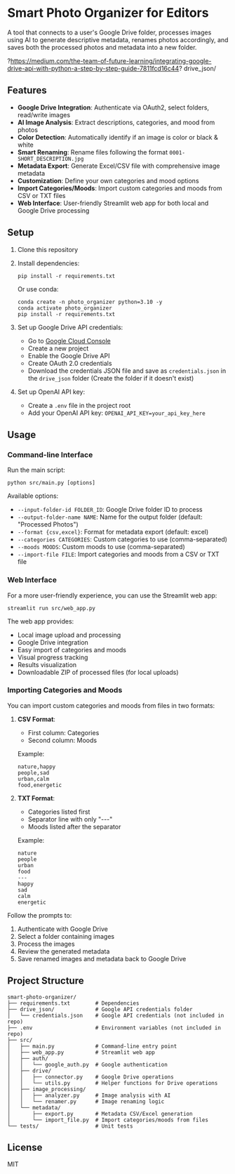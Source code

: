 # Smart Photo Organizer for Editors

A tool that connects to a user's Google Drive folder, processes images using AI to generate descriptive metadata, renames photos accordingly, and saves both the processed photos and metadata into a new folder.

?https://medium.com/the-team-of-future-learning/integrating-google-drive-api-with-python-a-step-by-step-guide-7811fcd16c44? 
drive_json/

## Features

- **Google Drive Integration**: Authenticate via OAuth2, select folders, read/write images
- **AI Image Analysis**: Extract descriptions, categories, and mood from photos
- **Color Detection**: Automatically identify if an image is color or black & white
- **Smart Renaming**: Rename files following the format `0001-SHORT_DESCRIPTION.jpg`
- **Metadata Export**: Generate Excel/CSV file with comprehensive image metadata
- **Customization**: Define your own categories and mood options
- **Import Categories/Moods**: Import custom categories and moods from CSV or TXT files
- **Web Interface**: User-friendly Streamlit web app for both local and Google Drive processing

## Setup

1. Clone this repository
2. Install dependencies:
   ```
   pip install -r requirements.txt
   ```
   Or use conda:
   ```
   conda create -n photo_organizer python=3.10 -y
   conda activate photo_organizer
   pip install -r requirements.txt
   ```

3. Set up Google Drive API credentials:
   - Go to [Google Cloud Console](https://console.cloud.google.com/)
   - Create a new project
   - Enable the Google Drive API
   - Create OAuth 2.0 credentials
   - Download the credentials JSON file and save as `credentials.json` in the `drive_json` folder
     (Create the folder if it doesn't exist)

4. Set up OpenAI API key:
   - Create a `.env` file in the project root
   - Add your OpenAI API key: `OPENAI_API_KEY=your_api_key_here`

## Usage

### Command-line Interface

Run the main script:

```
python src/main.py [options]
```

Available options:
- `--input-folder-id FOLDER_ID`: Google Drive folder ID to process
- `--output-folder-name NAME`: Name for the output folder (default: "Processed Photos")
- `--format {csv,excel}`: Format for metadata export (default: excel)
- `--categories CATEGORIES`: Custom categories to use (comma-separated)
- `--moods MOODS`: Custom moods to use (comma-separated)
- `--import-file FILE`: Import categories and moods from a CSV or TXT file

### Web Interface

For a more user-friendly experience, you can use the Streamlit web app:

```
streamlit run src/web_app.py
```

The web app provides:
- Local image upload and processing
- Google Drive integration
- Easy import of categories and moods
- Visual progress tracking
- Results visualization
- Downloadable ZIP of processed files (for local uploads)

### Importing Categories and Moods

You can import custom categories and moods from files in two formats:

1. **CSV Format**:
   - First column: Categories
   - Second column: Moods
   
   Example:
   ```
   nature,happy
   people,sad
   urban,calm
   food,energetic
   ```

2. **TXT Format**:
   - Categories listed first
   - Separator line with only "---"
   - Moods listed after the separator
   
   Example:
   ```
   nature
   people
   urban
   food
   ---
   happy
   sad
   calm
   energetic
   ```

Follow the prompts to:
1. Authenticate with Google Drive
2. Select a folder containing images
3. Process the images
4. Review the generated metadata
5. Save renamed images and metadata back to Google Drive

## Project Structure

```
smart-photo-organizer/
├── requirements.txt        # Dependencies
├── drive_json/             # Google API credentials folder
│   └── credentials.json    # Google API credentials (not included in repo)
├── .env                    # Environment variables (not included in repo)
├── src/
│   ├── main.py             # Command-line entry point
│   ├── web_app.py          # Streamlit web app 
│   ├── auth/
│   │   └── google_auth.py  # Google authentication
│   ├── drive/
│   │   ├── connector.py    # Google Drive operations
│   │   └── utils.py        # Helper functions for Drive operations
│   ├── image_processing/
│   │   ├── analyzer.py     # Image analysis with AI
│   │   └── renamer.py      # Image renaming logic
│   └── metadata/
│       ├── export.py       # Metadata CSV/Excel generation
│       └── import_file.py  # Import categories/moods from files
└── tests/                  # Unit tests
```

## License

MIT